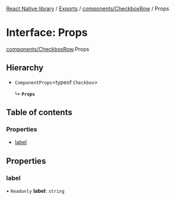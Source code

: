 [React Native library](../index.md) / [Exports](../modules.md) / [components/CheckboxRow](../modules/components_CheckboxRow.md) / Props

# Interface: Props

[components/CheckboxRow](../modules/components_CheckboxRow.md).Props

## Hierarchy

- `ComponentProps`\<typeof `Checkbox`\>

  ↳ **`Props`**

## Table of contents

### Properties

- [label](components_CheckboxRow.Props.md#label)

## Properties

### label

• `Readonly` **label**: `string`
